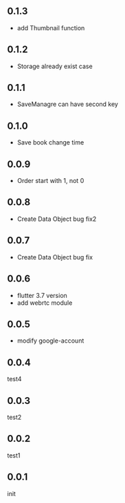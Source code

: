 ## 0.1.3
- add Thumbnail function 
## 0.1.2
- Storage already exist case 
## 0.1.1
- SaveManagre can have second key
## 0.1.0
- Save book change time
## 0.0.9
- Order start with 1, not 0
## 0.0.8
- Create Data Object bug fix2
## 0.0.7
- Create Data Object bug fix
## 0.0.6
- flutter 3.7 version
- add webrtc module
## 0.0.5
- modify google-account
## 0.0.4
test4
## 0.0.3
test2
## 0.0.2
test1
## 0.0.1
init
